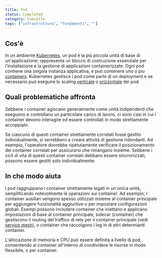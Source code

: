 ```yaml
---
title: Pod
status: Completed
category: Concetto
tags: ["infrastruttura", "fondamenti", ""]
---
```


## Cos'è

In un ambiente [Kubernetes](/it/kubernetes/), un pod è la più piccola unità di base di un'applicazione;
rappresenta un blocco di costruzione essenziale per l'installazione e la gestione di applicazioni containerizzate.
Ogni pod contiene una singola instanza applicativa, e può contenere uno o piu [containers](/it/container/).
Kubernetes gestisce i pod come parte di un deployment e se necessario può eseguire lo scaling [verticale](/it/vertical-scaling/) o [orizzontale](/it/horizontal-scaling/) dei pod.

## Quali problematiche affronta

Sebbene i container agiscano generalmente come unità indipendenti che eseguono e controllano un particolare carico di lavoro, 
ci sono casi in cui i container devono interagire ed essere controllati in modo strettamente accoppiato.

Se ciascuno di questi container strettamente correlati fosse gestito individualmente, si verrebbero a creare attività di gestione ridondanti. 
Ad esempio, l'operatore dovrebbe ripetutamente verificare il posizionamento dei container correlati per assicurarsi che rimangano insieme. 
Sebbene i cicli di vita di questi container correlati debbano essere sincronizzati, possono essere gestiti solo individualmente.

## In che modo aiuta

I pod raggruppano i container strettamente legati in un'unica unità, semplificando notevolmente le operazioni sui container.
Ad esempio, i container ausiliari vengono spesso utilizzati insieme al container principale per aggiungere funzionalità aggiuntive o per impostare configurazioni globali. 
Esempi possono includere container che iniettano e applicano impostazioni di base al container principale,
sidecar (container) che gestiscono il routing del traffico di rete per il container principale  (vedi [service mesh](/it/service-mesh/)), 
o container che raccolgono i log in di altri determianti container.


L'allocazione di memoria e CPU può essere definita a livello di pod, consentendo ai container all'interno di condividere le risorse in modo flessibile, o per container.
